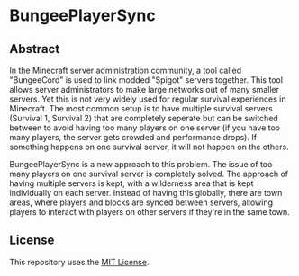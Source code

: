 # BungeePlayerSync

## Abstract

In the Minecraft server administration community, a tool called "BungeeCord" is used to link modded "Spigot" servers together. This tool allows server administrators to make large networks out of many smaller servers. Yet this is not very widely used for regular survival experiences in Minecraft. The most common setup is to have multiple survival servers (Survival 1, Survival 2) that are completely seperate but can be switched between to avoid having too many players on one server (if you have too many players, the server gets crowded and performance drops). If something happens on one survival server, it will not happen on the others.

BungeePlayerSync is a new approach to this problem.  The issue of too many players on one survival server is completely solved. The approach of having multiple servers is kept, with a wilderness area that is kept individually on each server. Instead of having this globally, there are town areas, where players and blocks are synced between servers, allowing players to interact with players on other servers if they're in the same town.

## License

This repository uses the [MIT License](LICENSE).
